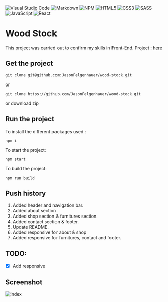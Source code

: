 ![Visual Studio Code](https://img.shields.io/badge/Visual%20Studio%20Code-0078d7.svg?style=for-the-badge&logo=visual-studio-code&logoColor=white) ![Markdown](https://img.shields.io/badge/markdown-%23000000.svg?style=for-the-badge&logo=markdown&logoColor=white) ![NPM](https://img.shields.io/badge/NPM-%23000000.svg?style=for-the-badge&logo=npm&logoColor=white) ![HTML5](https://img.shields.io/badge/html5-%23E34F26.svg?style=for-the-badge&logo=html5&logoColor=white) ![CSS3](https://img.shields.io/badge/css3-%231572B6.svg?style=for-the-badge&logo=css3&logoColor=white) ![SASS](https://img.shields.io/badge/SASS-hotpink.svg?style=for-the-badge&logo=SASS&logoColor=white) ![JavaScript](https://img.shields.io/badge/javascript-%23323330.svg?style=for-the-badge&logo=javascript&logoColor=%23F7DF1E) ![React](https://img.shields.io/badge/react-%2320232a.svg?style=for-the-badge&logo=react&logoColor=%2361DAFB)

# Wood Stock

This project was carried out to confirm my skills in Front-End.
Project : [here](http://wood-stock.jason-fel.be)

## Get the project

```
git clone git@github.com:JasonFelgenhauer/wood-stock.git
```

or

```
git clone https://github.com/JasonFelgenhauer/wood-stock.git
```

or download zip

## Run the project

To install the different packages used :

```
npm i
```

To start the project:

```
npm start
```

To build the project:

```
npm run build
```

## Push history

1. Added header and navigation bar.
2. Added about section.
3. Added shop section & furnitures section.
4. Added contact section & footer.
5. Update README.
6. Added responsive for about & shop
7. Added responsive for furnitures, contact and footer.

## TODO:

-   [x] Add responsive

## Screenshot

![index](http://pics.jason-fel.be/uploads/1652083145image_2022-05-09_095902800.png)
